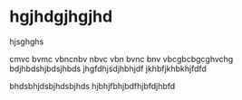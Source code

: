# hgjhdgjhgjhd
hjsghghs



cmvc bvmc vbncnbv
nbvc vbn bvnc bnv
vbcgbcbgcghvchg
bdjhbdshjbdsjhbds
jhgfdhjsdjhbhjdf
jkhbfjkhbkhjfdfd

bhdsbhjdsbjhdsbjhds
hjbhjfbhjbdfhjbfdjhbfd
